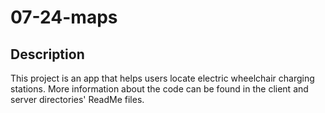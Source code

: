# 07-24-maps

Description
------
This project is an app that helps users locate electric wheelchair charging stations. More information about the code can be found in the client and server directories' ReadMe files.
